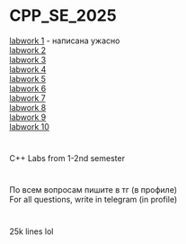# CPP_SE_2025

[labwork 1](labwork1-sandrocaster16/) - написана ужасно<br>
[labwork 2](labwork2-sandrocaster16/)<br>
[labwork 3](labwork3-sandrocaster16/)<br>
[labwork 4](labwork4-sandrocaster16/)<br>
[labwork 5](labwork5-sandrocaster16/)<br>
[labwork 6](labwork6-sandrocaster16/)<br>
[labwork 7](labwork7-sandrocaster16/)<br>
[labwork 8](labwork8-sandrocaster16/)<br>
[labwork 9](labwork9-sandrocaster16/)<br>
[labwork 10](https://github.com/sandrocaster16/MyScript)<br>

#

C++ Labs from 1-2nd semester

#

По всем вопросам пишите в тг (в профиле)<br>
For all questions, write in telegram (in profile)

#

25k lines lol